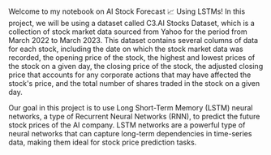 Welcome to my notebook on AI Stock Forecast 📈 Using LSTMs! In this project, we will be using a dataset called C3.AI Stocks Dataset, which is a collection of stock market data sourced from Yahoo for the period from March 2022 to March 2023. This dataset contains several columns of data for each stock, including the date on which the stock market data was recorded, the opening price of the stock, the highest and lowest prices of the stock on a given day, the closing price of the stock, the adjusted closing price that accounts for any corporate actions that may have affected the stock's price, and the total number of shares traded in the stock on a given day.

Our goal in this project is to use Long Short-Term Memory (LSTM) neural networks, a type of Recurrent Neural Networks (RNN), to predict the future stock prices of the AI company. LSTM networks are a powerful type of neural networks that can capture long-term dependencies in time-series data, making them ideal for stock price prediction tasks.
